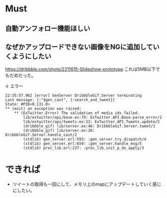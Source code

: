 


# Must
## 自動アンフォロー機能ほしい

## なぜかアップロードできない画像をNGに追加していくようにしたい

https://dribbble.com/shots/2211615-Slideshow-prototype
これは5MB以下でもだめだった。

 ↓ エラー

```
22:35:57.962 [error] GenServer DribbbleGif.Server terminating
Last message: {:"$gen_cast", {:search_and_tweet}}
State: #PID<0.131.0>
** (exit) an exception was raised:
    ** (ExTwitter.Error) The validation of media ids failed.
        lib/extwitter/api/base.ex:79: ExTwitter.API.Base.parse_error/2
        lib/extwitter/api/tweets.ex:22: ExTwitter.API.Tweets.update/2
        (dribbble_gif) lib/server.ex:46: DribbbleGif.Server.tweet/1
        (dribbble_gif) lib/server.ex:26: DribbbleGif.Server.handle_cast/2
        (stdlib) gen_server.erl:593: :gen_server.try_dispatch/4
        (stdlib) gen_server.erl:659: :gen_server.handle_msg/5
        (stdlib) proc_lib.erl:237: :proc_lib.init_p_do_apply/3
```

# できれば
* ツイートの取得も一回にして、メモリ上のmapにアップデートしていく感じにしたい。

